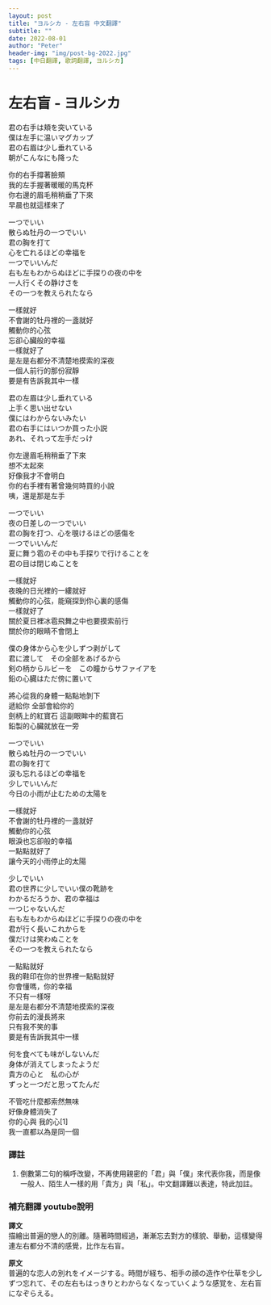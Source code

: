 ```yaml
---
layout: post
title: "ヨルシカ - 左右盲 中文翻譯"
subtitle: ""
date: 2022-08-01
author: "Peter"
header-img: "img/post-bg-2022.jpg"
tags: [中日翻譯, 歌詞翻譯, ヨルシカ]
---
```


# 左右盲 - ヨルシカ

君の右手は頬を突いている  
僕は左手に温いマグカップ  
君の右眉は少し垂れている  
朝がこんなにも降った  
  
你的右手撐著臉頰  
我的左手握著暖暖的馬克杯  
你右邊的眉毛稍稍垂了下來  
早晨也就這樣來了  
  
一つでいい  
散らぬ牡丹の一つでいい  
君の胸を打て  
心を亡れるほどの幸福を  
一つでいいんだ  
右も左もわからぬほどに手探りの夜の中を  
一人行くその静けさを  
その一つを教えられたなら  
  
一樣就好  
不會謝的牡丹裡的一盞就好  
觸動你的心弦  
忘卻心臟般的幸福  
一樣就好了  
是左是右都分不清楚地摸索的深夜  
一個人前行的那份寂靜  
要是有告訴我其中一樣  
  
君の左眉は少し垂れている  
上手く思い出せない  
僕にはわからないみたい  
君の右手にはいつか買った小説  
あれ、それって左手だっけ  
  
你左邊眉毛稍稍垂了下來  
想不太起來  
好像我才不會明白  
你的右手裡有著曾幾何時買的小說  
咦，還是那是左手  
  
一つでいい  
夜の日差しの一つでいい  
君の胸を打つ、心を覗けるほどの感傷を  
一つでいいんだ  
夏に舞う雹のその中も手探りで行けることを  
君の目は閉じぬことを  
  
一樣就好  
夜晚的日光裡的一縷就好  
觸動你的心弦，能窺探到你心裏的感傷  
一樣就好了  
關於夏日裡冰雹飛舞之中也要摸索前行  
關於你的眼睛不會閉上  
  
僕の身体から心を少しずつ剥がして  
君に渡して　その全部をあげるから  
剣の柄からルビーを　この瞳からサファイアを  
鉛の心臓はただ傍に置いて  
  
將心從我的身體一點點地剝下  
遞給你 全部會給你的  
劍柄上的紅寶石 這副眼眸中的藍寶石  
鉛製的心臟就放在一旁  
  
一つでいい  
散らぬ牡丹の一つでいい  
君の胸を打て  
涙も忘れるほどの幸福を  
少しでいいんだ  
今日の小雨が止むための太陽を  
  
一樣就好  
不會謝的牡丹裡的一盞就好  
觸動你的心弦  
眼淚也忘卻般的幸福  
一點點就好了  
讓今天的小雨停止的太陽  
  
少しでいい  
君の世界に少しでいい僕の靴跡を  
わかるだろうか、君の幸福は  
一つじゃないんだ  
右も左もわからぬほどに手探りの夜の中を  
君が行く長いこれからを  
僕だけは笑わぬことを  
その一つを教えられたなら  
  
一點點就好  
我的鞋印在你的世界裡一點點就好  
你會懂嗎，你的幸福  
不只有一樣呀  
是左是右都分不清楚地摸索的深夜  
你前去的漫長將來  
只有我不笑的事  
要是有告訴我其中一樣  
  
何を食べても味がしないんだ  
身体が消えてしまったようだ  
貴方の心と　私の心が  
ずっと一つだと思ってたんだ   
  
不管吃什麼都索然無味  
好像身體消失了  
你的心與 我的心[1]  
我一直都以為是同一個  

### 譯註
1. 倒數第二句的稱呼改變，不再使用親密的「君」與「僕」來代表你我，而是像一般人、陌生人一樣的用「貴方」與「私」。中文翻譯難以表達，特此加註。

### 補充翻譯 youtube說明
**譯文**  
描繪出普遍的戀人的別離。隨著時間經過，漸漸忘去對方的樣貌、舉動，這樣變得連左右都分不清的感覺，比作左右盲。  

**原文**  
普遍的な恋人の別れをイメージする。時間が経ち、相手の顔の造作や仕草を少しずつ忘れて、その左右もはっきりとわからなくなっていくような感覚を、左右盲になぞらえる。
